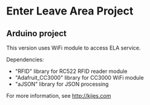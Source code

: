 Enter Leave Area Project
========================

Arduino project
---------------
This version uses WiFi module to access ELA service.

Dependencies:
- "RFID" library for RC522 RFID reader module
- "Adafruit_CC3000" library for CC3000 WiFi module
- "aJSON" library for JSON processing


For more information, see http://kijes.com
